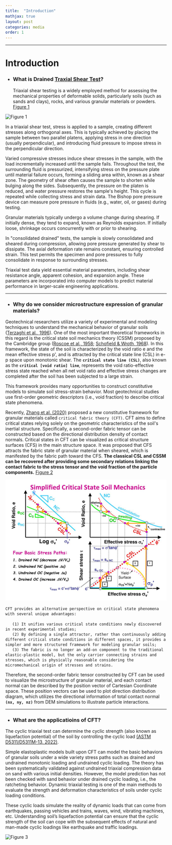 ```yaml
---
title:  "Introduction"
mathjax: true
layout: post
categories: media
order: 1
---
```


---

# Introduction

* ### **What is Drained [Traxial Shear Test]?**
  
  Triaxial shear testing is a widely employed method for assessing the mechanical properties of deformable solids, particularly soils (such as sands and clays), rocks, and various granular materials or powders. [Figure 1]

![Figure 1](https://environment.uwe.ac.uk/geocal/SLOPES/GIFS/TRIAXIAL.GIF)  

In a triaxial shear test, stress is applied to a sample, creating different stresses along orthogonal axes. This is typically achieved by placing the sample between two parallel platens, applying stress in one direction (usually perpendicular), and introducing fluid pressure to impose stress in the perpendicular direction.

Varied compressive stresses induce shear stresses in the sample, with the load incrementally increased until the sample fails. Throughout the test, the surrounding fluid is pressurized, intensifying stress on the pressure plate until material failure occurs, forming a sliding area within, known as a shear zone. The geometry of shear often causes the sample to shorten while bulging along the sides. Subsequently, the pressure on the platen is reduced, and water pressure restores the sample's height. This cycle is repeated while collecting stress and strain data. The Bishop pore pressure device can measure pore pressure in fluids (e.g., water, oil, or gases) during testing.

Granular materials typically undergo a volume change during shearing. If initially dense, they tend to expand, known as Reynolds expansion. If initially loose, shrinkage occurs concurrently with or prior to shearing.

In "consolidated drained" tests, the sample is slowly consolidated and sheared during compression, allowing pore pressure generated by shear to dissipate. The axial deformation rate remains constant, ensuring controlled strain. This test permits the specimen and pore pressures to fully consolidate in response to surrounding stresses.

Triaxial test data yield essential material parameters, including shear resistance angle, apparent cohesion, and expansion angle. These parameters are incorporated into computer models to predict material performance in larger-scale engineering applications.


---


* ### **Why do we consider microstructure expression of granular materials?**
  
  
Geotechnical researchers utilize a variety of experimental and modeling techniques to understand the mechanical behavior of granular soils ([Terzaghi et al., 1996]). One of the most important theoretical frameworks in this regard is the critical state soil mechanics theory (CSSM) proposed by the Cambridge group ([Roscoe et al., 1958]; [Schofield & Wroth, 1968]). In this framework, the state of the soil is characterized by the void ratio e and the mean effective stress p', and is attracted by the critical state line (CSL) in e-p space upon monotonic shear. The **`critical state line (CSL)`**, also known as the **`critical [void ratio] line`**, represents the void ratio-effective stress state reached when all net void ratio and effective stress changes are completed after the soil has been subjected to a large strain.

This framework provides many opportunities to construct constitutive models to simulate soil stress-strain behavior. Most geotechnical studies use first-order geometric descriptors (i.e., void fraction) to describe critical state phenomena. 

Recently, [Zhang et al. (2020)] proposed a new constitutive framework for granular materials called `critical fabric theory (CFT)`. CFT aims to define critical states relying solely on the geometric characteristics of the soil's inertial structure. Specifically, a second-order fabric tensor can be constructed based on the directional distribution density of contact normals. Critical states in CFT can be visualized as critical structure surfaces (CFS) in the main structure space. It was proposed that CFS attracts the fabric state of granular material when sheared, which is manifested by the fabric path toward the CFS. **The classical CSL and CSSM can be recovered after providing some secondary relations linking the contact fabric to the stress tensor and the void fraction of the particle components.** [Figure 2]

![Figure 2](/assets/simplified-critical-state-soil-mechanics1-l.jpg)

    CFT provides an alternative perspective on critical state phenomena with several unique advantages:
    
       (1) It unifies various critical state conditions newly discovered in recent experimental studies;
       (2) By defining a single attractor, rather than continuously adding different critical state conditions in different spaces, it provides a simpler and more structured framework for modeling granular soils;
       (3) The fabric is no longer an add-on component to the traditional elastic-plastic model, but the only carrier connecting strains and stresses, which is physically reasonable considering the micromechanical origin of stresses and strains.

Therefore, the second-order fabric tensor constructed by CFT can be used to visualize the microstructure of granular material, and each contact normal can be described by the position vector of Cartesian Coordinate space. These position vectors can be used to plot direction distribution diagram, which utilizes the directional information of total contact normal **`(nx, ny, nz)`** from DEM simulations to illustrate particle interactions.


---


* ### **What are the applicatioins of CFT?**

The cyclic triaxial test can determine the cyclic strength (also known as liquefaction potential) of the soil by controlling the cyclic load [(ASTM D5311/D5311M-13, 2022)].

Simple elastoplastic models built upon CFT can model the basic behaviors of granular soils under a wide variety stress paths such as drained and undrained monotonic loading and undrained cyclic loading. The theory has been systematically validated against undrained triaxial compression data on sand with various initial densities. However, the model prediction has not been checked with sand behavior under drained cyclic loading, i.e., the ratcheting behavior. Dynamic triaxial testing is one of the main methods to evaluate the strength and deformation characteristics of soils under cyclic loading conditions. 

These cyclic loads simulate the reality of dynamic loads that can come from earthquakes, passing vehicles and trains, waves, wind, vibrating machines, etc. Understanding soil’s liquefaction potential can ensure that the cyclic strength of the soil can cope with the subsequent effects of natural and man-made cyclic loadings like earthquake and traffic loadings.  

![Figure 3](https://www.norsonic.asia/wp-content/uploads/2016/06/vibration.png)


[Traxial Shear Test]: https://en.wikipedia.org/wiki/Triaxial_shear_test#Consolidated_drained_(CD) 
[void ratio]: https://en.wikipedia.org/wiki/Void_ratio
[Terzaghi et al., 1996]: https://books.google.com/books?hl=en&lr=&id=XjH6DwAAQBAJ&oi=fnd&pg=PR19&dq=Terzaghi+et+al.,+1996&ots=aiGuM4WccK&sig=Lkl5CF0Xa7-dGXNKHd0ahz7r3O0#v=onepage&q=Terzaghi%20et%20al.%2C%201996&f=false
[Roscoe et al., 1958]: https://www.icevirtuallibrary.com/doi/abs/10.1680/geot.1958.8.1.22
[Schofield & Wroth, 1968]: https://d1wqtxts1xzle7.cloudfront.net/7615800/cssm-libre.pdf?1391814949=&response-content-disposition=inline%3B+filename%3DCritical_state_soil_mechanics.pdf&Expires=1702336592&Signature=bhDTl5FBnXPNN5FK7uljbb4OpyUyurlXH~Rf2iKL-H2GfeGmBF42bz-XjMPdxr8GNR0pMRNYIZFYc0ZVrdH7wLNNKU9lSavx2rjBcR2bnaZ7J82prUf4E2N-QwiTQjchZVe7of7b~1tsphsrj~lDXv3bZS~A5hg1vhIx1ugvttWPRdp2oHfAESXqEt-fyn~NYBpPwax0jVijIIsGc8vAKBbbTzPcXV8-1HBgySNzCQmgZX6PI5~NMfHx4P1h0BKJcjq16fPzwsJ20gyJWcw1h~vBTrI6A4dJXc7TLW2zNI2KUeNWyJmEXEMJyQ0mMS0qi0wlnXcPj88oTrWVkRQZrg__&Key-Pair-Id=APKAJLOHF5GGSLRBV4ZA
[Zhang et al. (2020)]: https://ascelibrary.org/doi/abs/10.1061/%28ASCE%29EM.1943-7889.0001741?casa_token=_qsEivr1V2sAAAAA%3Arxm-tzo7DcDOm17hw7iiSX72BWt1yydmow65CY1wesv9Mf0JARVk07KaH_g7_AG_JInMJw6Ofnor
[(ASTM D5311/D5311M-13, 2022)]: https://www.astm.org/d5311_d5311m-13.html 
[Figure 2]: https://www.slideserve.com/yaholo/simplified-critical-state-soil-mechanics
[Figure 1]: https://environment.uwe.ac.uk/geocal/SLOPES/GIFS/TRIAXIAL.GIF 
